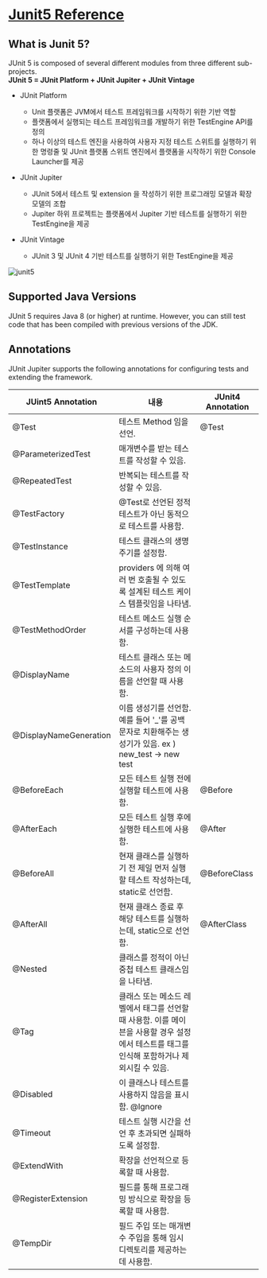 # [Junit5 Reference](https://junit.org/junit5/docs/current/user-guide/#overview)

## What is Junit 5?

JUnit 5 is composed of several different modules from three different sub-projects. <br>
**JUnit 5 = JUnit Platform + JUnit Jupiter + JUnit Vintage**

- JUnit Platform
    - Unit 플랫폼은 JVM에서 테스트 프레임워크를 시작하기 위한 기반 역할
    - 플랫폼에서 실행되는 테스트 프레임워크를 개발하기 위한 TestEngine API를 정의
    - 하나 이상의 테스트 엔진을 사용하여 사용자 지정 테스트 스위트를 실행하기 위한 명령줄 및 JUnit 플랫폼 스위트 엔진에서 플랫폼을 시작하기 위한 Console Launcher를 제공

- JUnit Jupiter
    - JUnit 5에서 테스트 및 extension 을 작성하기 위한 프로그래밍 모델과 확장 모델의 조합
    - Jupiter 하위 프로젝트는 플랫폼에서 Jupiter 기반 테스트를 실행하기 위한 TestEngine을 제공

- JUnit Vintage
    - JUnit 3 및 JUnit 4 기반 테스트를 실행하기 위한 TestEngine을 제공

![junit5](https://user-images.githubusercontent.com/14847562/216350677-245aa19e-233a-48d9-ac72-79d9e8d35f8c.png)

## Supported Java Versions

JUnit 5 requires Java 8 (or higher) at runtime. However, you can still test code that has been compiled with previous
versions of the JDK.

## Annotations

JUnit Jupiter supports the following annotations for configuring tests and extending the framework.

| JUint5 Annotation      | 내용                                                                                 | JUnit4 Annotation |
|------------------------|------------------------------------------------------------------------------------|-------------------|
| @Test                  | 	테스트 Method 임을 선언.	                                                                | @Test             |
| @ParameterizedTest     | 	매개변수를 받는 테스트를 작성할 수 있음.                                                           | 	                 |
| @RepeatedTest          | 	반복되는 테스트를 작성할 수 있음.                                                               | 	                 |
| @TestFactory           | 	@Test로 선언된 정적 테스트가 아닌 동적으로 테스트를 사용함.                                              | 	                 |
| @TestInstance          | 	테스트 클래스의 생명주기를 설정함.                                                               | 	                 |
| @TestTemplate          | 	providers 에 의해 여러 번 호출될 수 있도록 설계된 테스트 케이스 템플릿임을 나타냄.                              | 	                 |
| @TestMethodOrder       | 	테스트 메소드 실행 순서를 구성하는데 사용함.                                                         | 	                 |
| @DisplayName           | 	테스트 클래스 또는 메소드의 사용자 정의 이름을 선언할 때 사용함.                                             | 	                 |
| @DisplayNameGeneration | 	이름 생성기를 선언함. 예를 들어 '_'를 공백 문자로 치환해주는 생성기가 있음. ex ) new_test -> new test           | 	                 |
| @BeforeEach            | 	모든 테스트 실행 전에 실행할 테스트에 사용함.	                                                       | @Before           |
| @AfterEach             | 	모든 테스트 실행 후에 실행한 테스트에 사용함.                                                        | 	@After           |
| @BeforeAll             | 	현재 클래스를 실행하기 전 제일 먼저 실행할 테스트 작성하는데,  static로 선언함.	                                | @BeforeClass      |
| @AfterAll              | 	현재 클래스 종료 후 해당 테스트를 실행하는데,  static으로 선언함.                                         | 	@AfterClass      |
| @Nested                | 	클래스를 정적이 아닌 중첩 테스트 클래스임을 나타냄.                                                     |
| @Tag                   | 	클래스 또는 메소드 레벨에서 태그를 선언할 때 사용함.  이를 메이븐을 사용할 경우 설정에서 테스트를 태그를 인식해 포함하거나 제외시킬 수 있음. |
| @Disabled              | 	이 클래스나 테스트를 사용하지 않음을 표시함.	@Ignore                                                 |
| @Timeout               | 	테스트 실행 시간을 선언 후 초과되면 실패하도록 설정함.                                                   |
| @ExtendWith            | 	확장을 선언적으로 등록할 때 사용함.                                                              |
| @RegisterExtension     | 	필드를 통해 프로그래밍 방식으로 확장을 등록할 때 사용함.                                                  |
| @TempDir               | 	필드 주입 또는 매개변수 주입을 통해 임시 디렉토리를 제공하는데 사용함.                                          |
